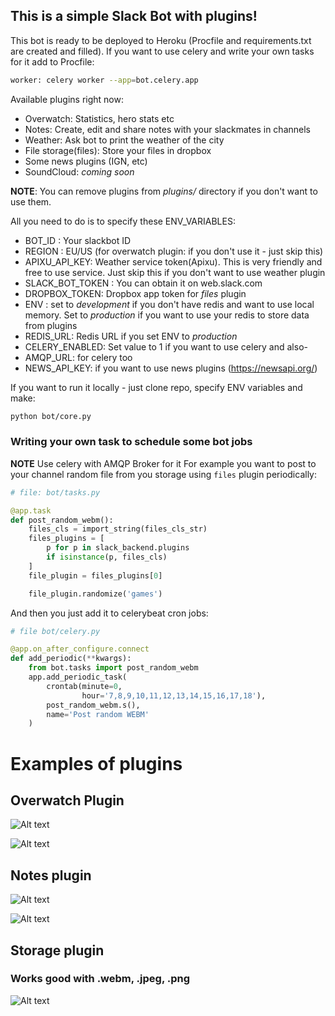 <h2>This is a simple Slack Bot with plugins!</h2>

This bot is ready to be deployed to Heroku (Procfile and requirements.txt are created and filled).
If you want to use celery and write your own tasks for it add to Procfile:
```bash
worker: celery worker --app=bot.celery.app
```

Available plugins right now:
- Overwatch: Statistics, hero stats etc
- Notes: Create, edit and share notes with your slackmates in channels
- Weather: Ask bot to print the weather of the city
- File storage(files): Store your files in dropbox
- Some news plugins (IGN, etc)
- SoundCloud: *coming soon*

**NOTE**: You can remove plugins from *plugins/* directory if you don't want to use them.

All you need to do is to specify these ENV_VARIABLES:
- BOT_ID : Your slackbot ID
- REGION : EU/US (for overwatch plugin: if you don't use it - just skip this)
- APIXU_API_KEY: Weather service token(Apixu). This is very friendly and free to use service.
Just skip this if you don't want to use weather plugin
- SLACK_BOT_TOKEN : You can obtain it on web.slack.com
- DROPBOX_TOKEN: Dropbox app token for *files* plugin
- ENV : set to *development* if you don't have redis and want to use local memory.
Set to *production* if you want to use your redis to store data from plugins
- REDIS_URL: Redis URL if you set ENV to *production*
- CELERY_ENABLED: Set value to 1 if you want to use celery and also-
- AMQP_URL: for celery too
- NEWS_API_KEY: if you want to use news plugins (https://newsapi.org/)

If you want to run it locally - just clone repo, specify ENV variables and make:
```bash
python bot/core.py
```

<h3>Writing your own task to schedule some bot jobs</h3>

**NOTE** Use celery with AMQP Broker for it
For example you want to post to your channel random file
from you storage using `files` plugin periodically:
```python
# file: bot/tasks.py

@app.task
def post_random_webm():
    files_cls = import_string(files_cls_str)
    files_plugins = [
        p for p in slack_backend.plugins
        if isinstance(p, files_cls)
    ]
    file_plugin = files_plugins[0]

    file_plugin.randomize('games')
```
And then you just add it to celerybeat cron jobs:
```python
# file bot/celery.py

@app.on_after_configure.connect
def add_periodic(**kwargs):
    from bot.tasks import post_random_webm
    app.add_periodic_task(
        crontab(minute=0,
                hour='7,8,9,10,11,12,13,14,15,16,17,18'),
        post_random_webm.s(),
        name='Post random WEBM'
    )

```


<h1>Examples of plugins</h1>

<h2> Overwatch Plugin</h2>

![Alt text](http://i.imgur.com/IgMcsWM.png "Overwatch stats")

![Alt text](http://i.imgur.com/ZgiwDYY.png "Overwatch hero stats")

<h2> Notes plugin </h2>

![Alt text](http://i.imgur.com/jrYDjiG.png "Notes ")

![Alt text](http://i.imgur.com/jo3VpZH.png "Show note")

<h2> Storage plugin </h2>

<h3> Works good with .webm, .jpeg, .png </h3>

![Alt text](http://i.imgur.com/8IMW49n.png "Show file")


